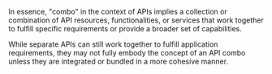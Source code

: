 In essence, "combo" in the context of APIs implies a collection or combination of API resources, functionalities, or services that work together to fulfill specific requirements or provide a broader set of capabilities.

While separate APIs can still work together to fulfill application requirements, they may not fully embody the concept of an API combo unless they are integrated or bundled in a more cohesive manner.